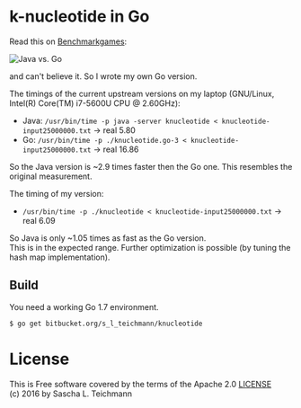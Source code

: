 # k-nucleotide in Go

Read this on [Benchmarkgames](http://benchmarksgame.alioth.debian.org/u64q/compare.php?lang=java&lang2=go):

![Java vs. Go](https://bytebucket.org/s_l_teichmann/knucleotide/raw/default/images/java-go.png)

and can't believe it. So I wrote my own Go version.

The timings of the current upstream versions on my laptop (GNU/Linux, Intel(R) Core(TM) i7-5600U CPU @ 2.60GHz):

* Java: `/usr/bin/time -p java -server knucleotide < knucleotide-input25000000.txt` -> real 5.80
* Go: `/usr/bin/time -p ./knucleotide.go-3 < knucleotide-input25000000.txt` -> real 16.86

So the Java version is ~2.9 times faster then the Go one. This resembles the original measurement.

The timing of my version:

* `/usr/bin/time -p ./knucleotide < knucleotide-input25000000.txt` ->  real 6.09

So Java is only ~1.05 times as fast as the Go version.  
This is in the expected range. Further optimization is possible (by tuning the hash map implementation).

## Build

You need a working Go 1.7 environment.

    $ go get bitbucket.org/s_l_teichmann/knucleotide



# License
This is Free software covered by the terms of the Apache 2.0 [LICENSE](LICENSE)  
(c) 2016 by Sascha L. Teichmann
